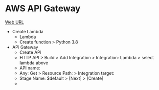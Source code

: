 # AWS API Gateway

[Web URL](https://us-east-2.console.aws.amazon.com/elasticbeanstalk/home?region=us-east-2#/environments)
* Create Lambda
    - Lambda
    - Create function > Python 3.8
* API Gateway
    - Create API
    - HTTP API > Build > Add Integration > Integration: Lambda > select lambda above
    - API name: <name>
    - Any: Get > Resource Path: <table> > Integration target: <Lambda function name>
    - Stage Name: $default > [Next] > [Create]
    - 

